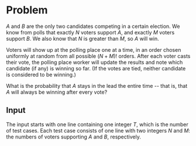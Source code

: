 # Problem

$A$ and $B$ are the only two candidates competing in a certain election. We know from polls that exactly $N$ voters support $A$, and exactly $M$ voters support $B$. We also know that $N$ is greater than $M$, so $A$ will win.

Voters will show up at the polling place one at a time, in an order chosen uniformly at random from all possible $(N + M)!$ orders. After each voter casts their vote, the polling place worker will update the results and note which candidate (if any) is winning so far. (If the votes are tied, neither candidate is considered to be winning.)

What is the probability that $A$ stays in the lead the entire time -- that is, that $A$ will always be winning after every vote?

## Input

The input starts with one line containing one integer $T$, which is the number of test cases. Each test case consists of one line with two integers $N$ and $M$: the numbers of voters supporting $A$ and $B$, respectively.
